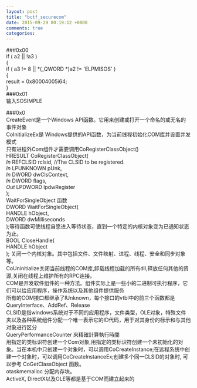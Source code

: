 ```yaml
---  
layout: post  
title: "bctf_securecom"  
date: 2015-09-29 00:19:12 +0800  
comments: true  
categories:   
---  
```

  
###0x00   
	 if ( a2 || !a3 )  
	  {  
	    if ( a3 != 8 || *(_QWORD *)a2 != 'ELPMISOS' )  
	    {  
	      result = 0x80004005i64;  
	    }  
###0x01  
输入SOSIMPLE  
  
  
###0x0  
CreateEvent是一个Windows API函数。它用来创建或打开一个命名的或无名的事件对象  
CoInitializeEx是 Windows提供的API函数，为当前线程初始化COM库并设置并发模式  
只有进程外Com组件才需要调用CoRegisterClassObject()  
	HRESULT CoRegisterClassObject(  
	  _In_  REFCLSID  rclsid,	//The CLSID to be registered.  
	  _In_  LPUNKNOWN pUnk,	  
	  _In_  DWORD     dwClsContext,  
	  _In_  DWORD     flags,  
	  _Out_ LPDWORD   lpdwRegister  
	);  
WaitForSingleObject 函数  
	DWORD WaitForSingleObject(  
	HANDLE hObject,  
	DWORD dwMilliseconds  
	);等待函数可使线程自愿进入等待状态，直到一个特定的内核对象变为已通知状态为止。  
BOOL CloseHandle(  
HANDLE hObject  
); 关闭一个内核对象。其中包括文件、文件映射、进程、线程、安全和同步对象等。  
CoUninitialize关闭当前线程的COM库,卸载线程加载的所有dll,释放任何其他的资源,关闭在线程上维护所有的RPC连接。  
COM是开发软件组件的一种方法。组件实际上是一些小的二进制可执行程序，它们可以给应用程序，操作系统以及其他组件提供服务  
所有的COM接口都继承了IUnknown，每个接口的vtbl中的前三个函数都是QueryInterface、AddRef、Release  
CLSID是指windows系统对于不同的应用程序，文件类型，OLE对象，特殊文件夹以及各种系统组件分配一个唯一表示它的ID代码，用于对其身份的标示和与其他对象进行区分  
QueryPerformanceCounter 來精確計算執行時間  
用指定的类标识符创建一个Com对象,用指定的类标识符创建一个未初始化的对象。当在本机中只创建一个对象时，可以调用CoCreateInstance;在远程系统中创建一个对象时，可以调用CoCreateInstanceEx;创建多个同一CLSID的对象时, 可以参考 CoGetClassObject 函数。  
otaskmemalloc 分配内存块。  
ActiveX, DirectX以及OLE等都是基于COM而建立起来的  
